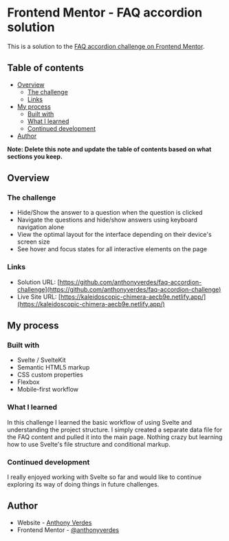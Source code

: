# Frontend Mentor - FAQ accordion solution

This is a solution to the [FAQ accordion challenge on Frontend Mentor](https://www.frontendmentor.io/challenges/faq-accordion-wyfFdeBwBz).
## Table of contents

- [Overview](#overview)
  - [The challenge](#the-challenge)
  - [Links](#links)
- [My process](#my-process)
  - [Built with](#built-with)
  - [What I learned](#what-i-learned)
  - [Continued development](#continued-development)
- [Author](#author)

**Note: Delete this note and update the table of contents based on what sections you keep.**

## Overview

### The challenge

- Hide/Show the answer to a question when the question is clicked
- Navigate the questions and hide/show answers using keyboard navigation alone
- View the optimal layout for the interface depending on their device's screen size
- See hover and focus states for all interactive elements on the page

### Links

- Solution URL: [https://github.com/anthonyverdes/faq-accordion-challenge](https://github.com/anthonyverdes/faq-accordion-challenge)
- Live Site URL: [https://kaleidoscopic-chimera-aecb9e.netlify.app/](https://kaleidoscopic-chimera-aecb9e.netlify.app/)

## My process

### Built with

- Svelte / SvelteKit
- Semantic HTML5 markup
- CSS custom properties
- Flexbox
- Mobile-first workflow


### What I learned

In this challenge I learned the basic workflow of using Svelte and understanding the project structure. I simply created a separate data file for the FAQ content and pulled it into the main page. Nothing crazy but learning how to use Svelte's file structure and conditional markup.

### Continued development

I really enjoyed working with Svelte so far and would like to continue exploring its way of doing things in future challenges.

## Author

- Website - [Anthony Verdes](https://www.anthonyverdes.com)
- Frontend Mentor - [@anthonyverdes](https://www.frontendmentor.io/profile/anthonyverdes)
